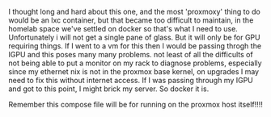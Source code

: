 I thought long and hard about this one, and the most 'proxmoxy' thing to do would be an lxc container, but that became too difficult to maintain, in the homelab space we've settled on docker so that's what I need to use. Unfortunately i will not get a single pane of glass. But it will only be for GPU requiring things.
If I went to a vm for this then I would be passing throgh the IGPU and this poses many many problems. not least of all the difficults of not being able to put a monitor on my rack to diagnose problems, especially since my ethernet nix is not in the proxmox base kernel, on upgrades I may need to fix this without internet access. If I was passing through my IGPU and got to this point, I might brick my server. 
So docker it is.

Remember this compose file will be for running on the proxmox host itself!!!!


